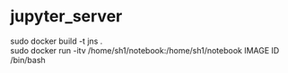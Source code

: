# jupyter_server
  
sudo docker build -t jns .  
sudo docker run -itv /home/sh1/notebook:/home/sh1/notebook IMAGE ID /bin/bash
